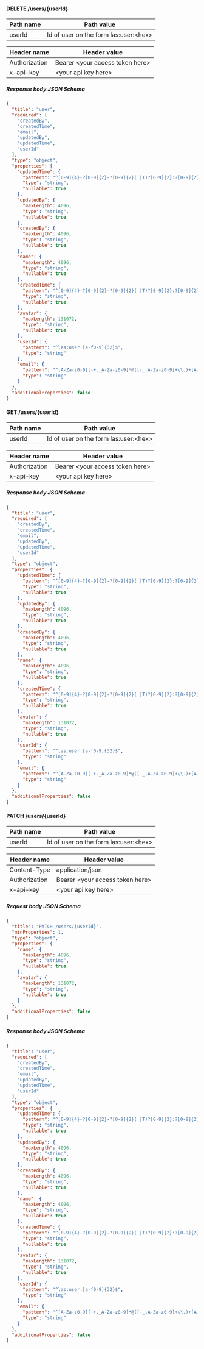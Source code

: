 #### DELETE /users/{userId}


| Path name | Path value |
| --- | --- |
| userId | Id of user on the form las:user:&lt;hex&gt; |


| Header name | Header value |
| --- | --- |
| Authorization | Bearer &lt;your access token here&gt; |
| x-api-key | &lt;your api key here&gt; |








##### Response body JSON Schema
```json
{
  "title": "user",
  "required": [
    "createdBy",
    "createdTime",
    "email",
    "updatedBy",
    "updatedTime",
    "userId"
  ],
  "type": "object",
  "properties": {
    "updatedTime": {
      "pattern": "^[0-9]{4}-?[0-9]{2}-?[0-9]{2}( |T)?[0-9]{2}:?[0-9]{2}:?[0-9]{2}(.[0-9]{1,6})?(Z|[+][0-9]{2}(:|)[0-9]{2})$",
      "type": "string",
      "nullable": true
    },
    "updatedBy": {
      "maxLength": 4096,
      "type": "string",
      "nullable": true
    },
    "createdBy": {
      "maxLength": 4096,
      "type": "string",
      "nullable": true
    },
    "name": {
      "maxLength": 4096,
      "type": "string",
      "nullable": true
    },
    "createdTime": {
      "pattern": "^[0-9]{4}-?[0-9]{2}-?[0-9]{2}( |T)?[0-9]{2}:?[0-9]{2}:?[0-9]{2}(.[0-9]{1,6})?(Z|[+][0-9]{2}(:|)[0-9]{2})$",
      "type": "string",
      "nullable": true
    },
    "avatar": {
      "maxLength": 131072,
      "type": "string",
      "nullable": true
    },
    "userId": {
      "pattern": "^las:user:[a-f0-9]{32}$",
      "type": "string"
    },
    "email": {
      "pattern": "^[A-Za-z0-9][-+._A-Za-z0-9]*@([-_.A-Za-z0-9]+\\.)+[A-Za-z]{2,}$",
      "type": "string"
    }
  },
  "additionalProperties": false
}
```


#### GET /users/{userId}


| Path name | Path value |
| --- | --- |
| userId | Id of user on the form las:user:&lt;hex&gt; |


| Header name | Header value |
| --- | --- |
| Authorization | Bearer &lt;your access token here&gt; |
| x-api-key | &lt;your api key here&gt; |








##### Response body JSON Schema
```json
{
  "title": "user",
  "required": [
    "createdBy",
    "createdTime",
    "email",
    "updatedBy",
    "updatedTime",
    "userId"
  ],
  "type": "object",
  "properties": {
    "updatedTime": {
      "pattern": "^[0-9]{4}-?[0-9]{2}-?[0-9]{2}( |T)?[0-9]{2}:?[0-9]{2}:?[0-9]{2}(.[0-9]{1,6})?(Z|[+][0-9]{2}(:|)[0-9]{2})$",
      "type": "string",
      "nullable": true
    },
    "updatedBy": {
      "maxLength": 4096,
      "type": "string",
      "nullable": true
    },
    "createdBy": {
      "maxLength": 4096,
      "type": "string",
      "nullable": true
    },
    "name": {
      "maxLength": 4096,
      "type": "string",
      "nullable": true
    },
    "createdTime": {
      "pattern": "^[0-9]{4}-?[0-9]{2}-?[0-9]{2}( |T)?[0-9]{2}:?[0-9]{2}:?[0-9]{2}(.[0-9]{1,6})?(Z|[+][0-9]{2}(:|)[0-9]{2})$",
      "type": "string",
      "nullable": true
    },
    "avatar": {
      "maxLength": 131072,
      "type": "string",
      "nullable": true
    },
    "userId": {
      "pattern": "^las:user:[a-f0-9]{32}$",
      "type": "string"
    },
    "email": {
      "pattern": "^[A-Za-z0-9][-+._A-Za-z0-9]*@([-_.A-Za-z0-9]+\\.)+[A-Za-z]{2,}$",
      "type": "string"
    }
  },
  "additionalProperties": false
}
```


#### PATCH /users/{userId}


| Path name | Path value |
| --- | --- |
| userId | Id of user on the form las:user:&lt;hex&gt; |


| Header name | Header value |
| --- | --- |
| Content-Type | application/json |
| Authorization | Bearer &lt;your access token here&gt; |
| x-api-key | &lt;your api key here&gt; |





##### Request body JSON Schema
```json
{
  "title": "PATCH /users/{userId}",
  "minProperties": 1,
  "type": "object",
  "properties": {
    "name": {
      "maxLength": 4096,
      "type": "string",
      "nullable": true
    },
    "avatar": {
      "maxLength": 131072,
      "type": "string",
      "nullable": true
    }
  },
  "additionalProperties": false
}
```


##### Response body JSON Schema
```json
{
  "title": "user",
  "required": [
    "createdBy",
    "createdTime",
    "email",
    "updatedBy",
    "updatedTime",
    "userId"
  ],
  "type": "object",
  "properties": {
    "updatedTime": {
      "pattern": "^[0-9]{4}-?[0-9]{2}-?[0-9]{2}( |T)?[0-9]{2}:?[0-9]{2}:?[0-9]{2}(.[0-9]{1,6})?(Z|[+][0-9]{2}(:|)[0-9]{2})$",
      "type": "string",
      "nullable": true
    },
    "updatedBy": {
      "maxLength": 4096,
      "type": "string",
      "nullable": true
    },
    "createdBy": {
      "maxLength": 4096,
      "type": "string",
      "nullable": true
    },
    "name": {
      "maxLength": 4096,
      "type": "string",
      "nullable": true
    },
    "createdTime": {
      "pattern": "^[0-9]{4}-?[0-9]{2}-?[0-9]{2}( |T)?[0-9]{2}:?[0-9]{2}:?[0-9]{2}(.[0-9]{1,6})?(Z|[+][0-9]{2}(:|)[0-9]{2})$",
      "type": "string",
      "nullable": true
    },
    "avatar": {
      "maxLength": 131072,
      "type": "string",
      "nullable": true
    },
    "userId": {
      "pattern": "^las:user:[a-f0-9]{32}$",
      "type": "string"
    },
    "email": {
      "pattern": "^[A-Za-z0-9][-+._A-Za-z0-9]*@([-_.A-Za-z0-9]+\\.)+[A-Za-z]{2,}$",
      "type": "string"
    }
  },
  "additionalProperties": false
}
```

